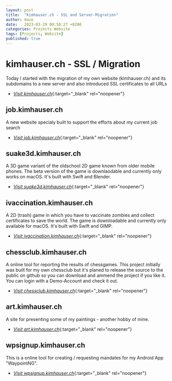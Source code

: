 ```yaml
---
layout: post
title:  "kimhauser.ch - SSL and Server-Migration"
author: dave
date:   2023-03-29 00:58:27 +0200
categories: Projects Website
tags: [Projects, Website]
published: true
---
```

<!--
![Startpage of kundainfo.ch](../../assets/img/projects/kundainfo.ch/kundainfo.ch-MainSite-2023-03-27-01.png){: width="333" height="462" }
_Startpage of kundainfo.ch_
-->

# kimhauser.ch - SSL / Migration
Today I started with the migration of my own website (kimhauser.ch) and its subdomains to a new server and also introduced SSL certificates to all URLs
- [_Visit kimhauser.ch_](https://kimhauser.ch){:target="_blank" rel="noopener"}

## job.kimhauser.ch
A new website specialy built to support the efforts about my current job search
- [_Visit job.kimhauser.ch_](https://job.kimhauser.ch){:target="_blank" rel="noopener"}

## suake3d.kimhauser.ch
A 3D game variant of the oldschool 2D game known from older mobile phones. The beta version of the game is downlaodable and currently only works on macOS. It's built with Swift and Blender.
- [_Visit suake3d.kimhauser.ch_](https://suake3d.kimhauser.ch){:target="_blank" rel="noopener"}

## ivaccination.kimhauser.ch
A 2D (trash) game in which you have to vaccinate zombies and collect certificates to save the world. The game is downloadable and currently only available for macOS. It's built with Swift and GIMP.
- [_Visit ivaccination.kimhauser.ch_](https://ivaccination.kimhauser.ch){:target="_blank" rel="noopener"}

## chessclub.kimhauser.ch
A online tool for reporting the results of chessgames. This project initially was built for my own chessclub but it's planed to release the source to the public on github so you can download and ammend the project if you like it. You can login with a Demo-Account and check it out.
- [_Visit chessclub.kimhauser.ch_](https://chessclub.kimhauser.ch){:target="_blank" rel="noopener"}

## art.kimhauser.ch
A site for presenting some of my paintings - another hobby of mine.
- [_Visit art.kimhauser.ch_](https://art.kimhauser.ch){:target="_blank" rel="noopener"}

## wpsignup.kimhauser.ch
This is a online tool for creating / requesting mandates for my Android App "WaypointNG".
- [_Visit wpsignup.kimhauser.ch_](https://wpsignup.kimhauser.ch){:target="_blank" rel="noopener"}

<!--
### News for K&A
This page shows the actual news for the K&A in Zurich. You can view only the recent news or select to also display older and archived news.

![Newspage of kundainfo.ch](../../assets/img/projects/kundainfo.ch/kundainfo.ch-NewsPage-2023-03-27-02.png){: width="333" height="462" }
_Newspage of kundainfo.ch_

### Feedback for K&A
With this page the clients have the ability to send a feedback to the K&A team. Currently only about the app ... but it's planed advance the function to send in proposals and positive or negative feedback about the different K&As or the staff if they wish.

![Feedbackpage of kundainfo.ch](../../assets/img/projects/kundainfo.ch/kundainfo.ch-FeedbackPage-2023-03-27-01.png){: width="333" height="462" }
_Feedbackpage of kundainfo.ch_

### Infos and Credits for K&A
The infos page display some gerneal informations about the terms and how to use the app to the clients. You'll also see the privacy policy, the terms and conditions for usage and the version history as well as the credits for the used ressources for this project.

![Creditspage of kundainfo.ch](../../assets/img/projects/kundainfo.ch/kundainfo.ch-CreditsPage-2023-03-27-01.png){: width="333" height="462" }
_Creditspage of kundainfo.ch_

## Implementation
The Web-App is implemented using the following technologies:
- Slim PHP
- Twig 
- Bootstrap / Bootstrap Icons
- jQuery / Vanilla JS

## Download Google Play Store
[![kundainfo.ch - Android App](../..//assets/img/Get_it_on_Google_play_180x62px.png){: width="180" height="62" }](https://play.google.com/store/apps/details?id=ch.kundainfo.cordova.kickstartwebsite){:target="_blank" rel="noopener"}

## Credits
The Author of this Web-App is [_Kim David Hauser_](http://kimhauser.ch){:target="_blank" rel="noopener"}
-->